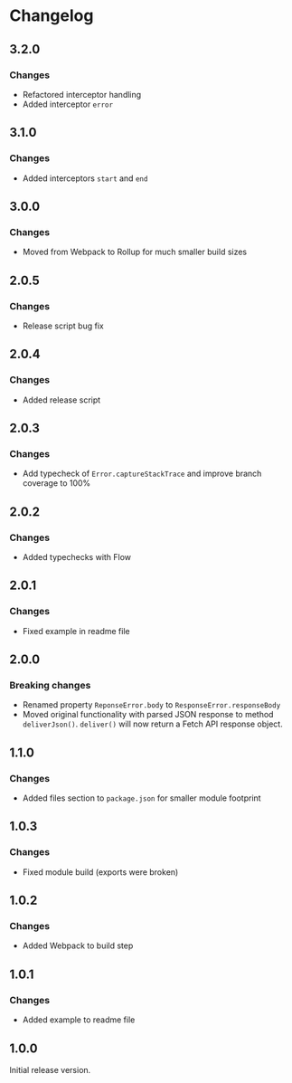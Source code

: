 # Changelog

## 3.2.0

### Changes

- Refactored interceptor handling
- Added interceptor `error`

## 3.1.0

### Changes

- Added interceptors `start` and `end`

## 3.0.0

### Changes

- Moved from Webpack to Rollup for much smaller build sizes

## 2.0.5

### Changes

- Release script bug fix

## 2.0.4

### Changes

- Added release script

## 2.0.3

### Changes

- Add typecheck of `Error.captureStackTrace` and improve branch coverage to 100%

## 2.0.2

### Changes

- Added typechecks with Flow

## 2.0.1

### Changes

- Fixed example in readme file

## 2.0.0

### Breaking changes

- Renamed property `ReponseError.body` to `ResponseError.responseBody`
- Moved original functionality with parsed JSON response to method `deliverJson()`. `deliver()` will now return a Fetch API response object.

## 1.1.0

### Changes

- Added files section to `package.json` for smaller module footprint

## 1.0.3

### Changes

- Fixed module build (exports were broken)

## 1.0.2

### Changes

- Added Webpack to build step

## 1.0.1

### Changes

- Added example to readme file

## 1.0.0

Initial release version.
